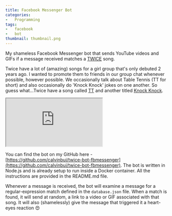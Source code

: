 ```yaml
---
title: Facebook Messenger Bot
categories:
-   Programming
tags:
-   facebook
-   bot
thumbnail: thumbnail.png
---
```


My shameless Facebook Messenger bot that sends YouTube videos and GIFs if a message received matches a [TWICE](https://twitter.com/JYPETWICE) song.

<!-- more -->

Twice have a lot of (amazing) songs for a girl group that's only debuted 2 years ago. I wanted to promote them to friends in our group chat whenever possible, however possible. We occasionally talk about Table Tennis (TT for short) and also occasionally do 'Knock Knock' jokes on one another. So guess what...Twice have a song called [TT](https://www.youtube.com/watch?v=ePpPVE-GGJw) and another titled [Knock Knock](https://www.youtube.com/watch?v=8A2t_tAjMz8).

<div class="iframe iframe-16x9"><iframe src="https://www.youtube.com/embed/8A2t_tAjMz8" allowfullscreen></iframe></div>

You can find the bot on my GitHub here - [https://github.com/calvinbui/twice-bot-fbmessenger](https://github.com/calvinbui/twice-bot-fbmessenger). The bot is written in Node.js and is already setup to run inside a Docker container. All the instructions are provided in the README.md file.

Whenever a message is received, the bot will examine a message for a regular-expression match defined in the `database.json` file. When a match is found, it will send at random, a link to a video or GIF associated with that song. It will also (shamelessly) give the message that triggered it a heart-eyes reaction :heart_eyes:
